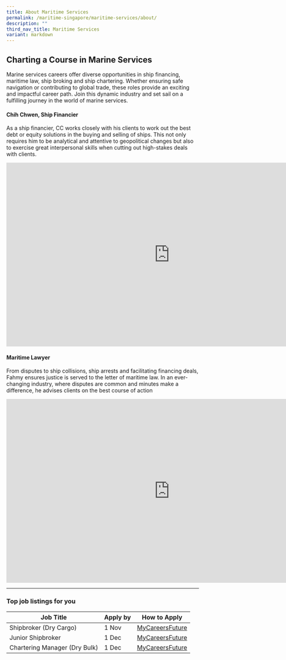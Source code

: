 ```yaml
---
title: About Maritime Services
permalink: /maritime-singapore/maritime-services/about/
description: ""
third_nav_title: Maritime Services
variant: markdown
---
```

## Charting a Course in Marine Services

Marine services careers offer diverse opportunities in ship financing, maritime law, ship broking and ship chartering. Whether ensuring safe navigation or contributing to global trade, these roles provide an exciting and impactful career path. Join this dynamic industry and set sail on a fulfilling journey in the world of marine services.

#### Chih Chwen, Ship Financier
As a ship financier, CC works closely with his clients to work out the best debt or equity solutions in the buying and selling of ships. This not only requires him to be analytical and attentive to geopolitical changes but also to exercise great interpersonal skills when cutting out high-stakes deals with clients.
<iframe allowfullscreen="" allow="accelerometer; autoplay; clipboard-write; encrypted-media; gyroscope; picture-in-picture; web-share" frameborder="0" title="YouTube video player" src="https://www.youtube.com/embed/Se3Xy8XhMyg?si=FjZdn4LeFDlO5hT8" height="480" width="854"></iframe>

#### Maritime Lawyer 
From disputes to ship collisions, ship arrests and facilitating financing deals, Fahmy ensures justice is served to the letter of maritime law. In an ever-changing industry, where disputes are common and minutes make a difference, he advises clients on the best course of action
<iframe allowfullscreen="" allow="accelerometer; autoplay; clipboard-write; encrypted-media; gyroscope; picture-in-picture; web-share" frameborder="0" title="YouTube video player" src="https://www.youtube.com/embed/43vB98x66jg?si=EN-pEGmAfY_xWvjX" height="480" width="854"></iframe>

 <hr>


### Top job listings for you

| Job Title | Apply by | How to Apply |
| -------- | -------- | -------- |
| Shipbroker (Dry Cargo) | 1 Nov | [MyCareersFuture](https://www.mycareersfuture.gov.sg/job/others/shipbroker-starz-advise-management-7b6181c88f543676b219c41a823f35f8?source=MCF&amp;event=Search) |
| Junior Shipbroker | 1 Dec | [MyCareersFuture](https://www.mycareersfuture.gov.sg/job/others/operations-junior-shipbroker-jarsin-shipbrokers-0b57a02a0c6fae25be4995c59df2dd98?source=MCF&amp;event=Search) |
| Chartering Manager (Dry Bulk)| 1 Dec | [MyCareersFuture](https://www.mycareersfuture.gov.sg/job/logistics/chartering-manager-rs-recruitment-agency-d63b08de00c4383cd46f64c2c1ed6497?source=MCF&amp;event=Search) |